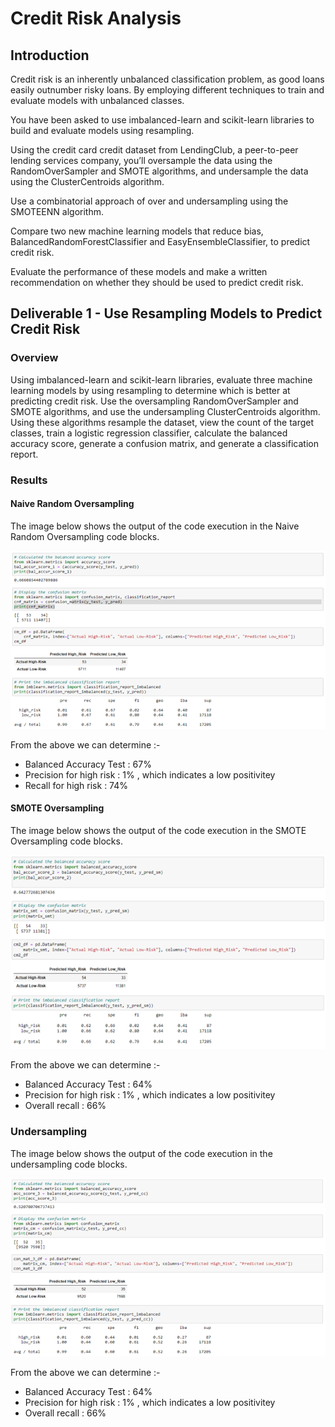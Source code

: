 # Credit Risk Analysis

## Introduction

Credit risk is an inherently unbalanced classification problem, as good loans easily outnumber risky loans. By employing different techniques to train and evaluate models with unbalanced classes. 

You have been asked to use imbalanced-learn and scikit-learn libraries to build and evaluate models using resampling.

Using the credit card credit dataset from LendingClub, a peer-to-peer lending services company, you’ll oversample the data using the RandomOverSampler and SMOTE algorithms, and undersample the data using the ClusterCentroids algorithm. 

Use a combinatorial approach of over and undersampling using the SMOTEENN algorithm. 

Compare two new machine learning models that reduce bias, BalancedRandomForestClassifier and EasyEnsembleClassifier, to predict credit risk. 

Evaluate the performance of these models and make a written recommendation on whether they should be used to predict credit risk.

## Deliverable 1 - Use Resampling Models to Predict Credit Risk

### Overview

Using imbalanced-learn and scikit-learn libraries, evaluate three machine learning models by using resampling to determine which is better at predicting credit risk. 
Use the oversampling RandomOverSampler and SMOTE algorithms, and use the undersampling ClusterCentroids algorithm. Using these algorithms resample the dataset, view the count of the target classes, train a logistic regression classifier, calculate the balanced accuracy score, generate a confusion matrix, and generate a classification report.

### Results

#### Naive Random Oversampling

The image below shows the output of the code execution in the Naive Random Oversampling code blocks.

![Naive Random Oversampling](/Resources/Native_Random_Oversampling.png)

From the above we can determine :- 

- Balanced Accuracy Test : 67%
- Precision for high risk : 1% , which indicates a low positivitey
- Recall for high risk    : 74%

#### SMOTE Oversampling

The image below shows the output of the code execution in the SMOTE Oversampling code blocks.

![SMOTE Oversampling](/Resources/SMOTE_Oversampling.png)

From the above we can determine :- 

- Balanced Accuracy Test : 64%
- Precision for high risk : 1% , which indicates a low positivitey
- Overall recall          : 66%

### Undersampling

The image below shows the output of the code execution in the undersampling code blocks.

![Undersampling](/Resources/Undersampling.png)

From the above we can determine :- 

- Balanced Accuracy Test : 64%
- Precision for high risk : 1% , which indicates a low positivitey
- Overall recall          : 66%
